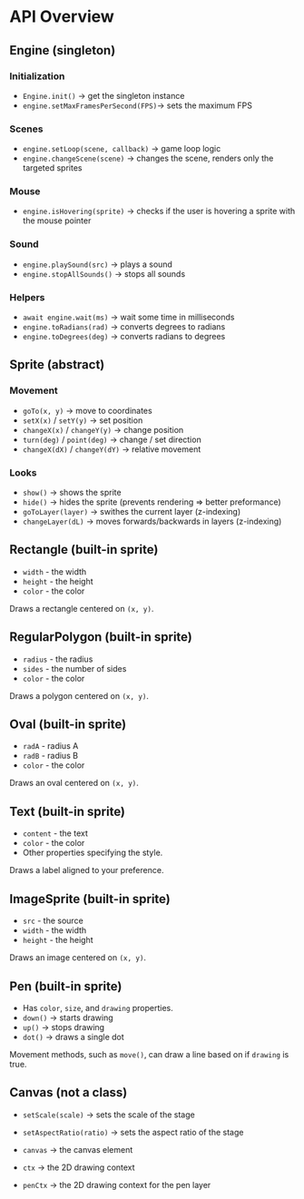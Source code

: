# API Overview

## Engine (singleton)

### Initialization

- `Engine.init()` → get the singleton instance
- `engine.setMaxFramesPerSecond(FPS)`→ sets the maximum FPS

### Scenes

- `engine.setLoop(scene, callback)` → game loop logic
- `engine.changeScene(scene)` → changes the scene, renders only the targeted sprites

### Mouse

- `engine.isHovering(sprite)` → checks if the user is hovering a sprite with the mouse pointer

### Sound

- `engine.playSound(src)` → plays a sound
- `engine.stopAllSounds()` → stops all sounds

### Helpers

- `await engine.wait(ms)` → wait some time in milliseconds
- `engine.toRadians(rad)` → converts degrees to radians
- `engine.toDegrees(deg)` → converts radians to degrees

## Sprite (abstract)

### Movement

- `goTo(x, y)` → move to coordinates
- `setX(x)` / `setY(y)` → set position
- `changeX(x)` / `changeY(y)` → change position
- `turn(deg)` / `point(deg)` → change / set direction
- `changeX(dX)` / `changeY(dY)` → relative movement

### Looks

- `show()` → shows the sprite
- `hide()` → hides the sprite (prevents rendering => better preformance)
- `goToLayer(layer)` → swithes the current layer (z-indexing)
- `changeLayer(dL)` → moves forwards/backwards in layers (z-indexing)

## Rectangle (built-in sprite)

- `width` - the width
- `height` - the height
- `color` - the color

Draws a rectangle centered on `(x, y)`.

## RegularPolygon (built-in sprite)

- `radius` - the radius
- `sides` - the number of sides
- `color` - the color

Draws a polygon centered on `(x, y)`.

## Oval (built-in sprite)

- `radA` - radius A
- `radB` - radius B
- `color` - the color

Draws an oval centered on `(x, y)`.

## Text (built-in sprite)

- `content` - the text
- `color` - the color
- Other properties specifying the style.

Draws a label aligned to your preference.

## ImageSprite (built-in sprite)

- `src` - the source
- `width` - the width
- `height` - the height

Draws an image centered on `(x, y)`.

## Pen (built-in sprite)

- Has `color`, `size`, and `drawing` properties.
- `down()` → starts drawing
- `up()` → stops drawing
- `dot()` → draws a single dot

Movement methods, such as `move()`, can draw a line based on if `drawing` is true.

## Canvas (not a class)

- `setScale(scale)` → sets the scale of the stage
- `setAspectRatio(ratio)` → sets the aspect ratio of the stage

- `canvas` → the canvas element
- `ctx` → the 2D drawing context
- `penCtx` → the 2D drawing context for the pen layer